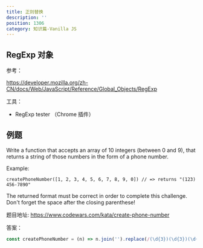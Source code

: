 ```yaml
---
title: 正则替换
description: ''
position: 1306
category: 知识篇-Vanilla JS
---
```


## RegExp 对象

参考：

<https://developer.mozilla.org/zh-CN/docs/Web/JavaScript/Reference/Global_Objects/RegExp>

工具：

- RegExp tester （Chrome 插件）

## 例题

Write a function that accepts an array of 10 integers (between 0 and 9), that returns a string of those numbers in the form of a phone number.

Example:

```
createPhoneNumber([1, 2, 3, 4, 5, 6, 7, 8, 9, 0]) // => returns "(123) 456-7890"
```

The returned format must be correct in order to complete this challenge.
Don't forget the space after the closing parenthese!

题目地址: <https://www.codewars.com/kata/create-phone-number>

<adsbygoogle></adsbygoogle>

答案：

```js
const createPhoneNumber = (n) => n.join('').replace(/(\d{3})(\d{3})(\d{3})/, '($1) $2-$3');
```
